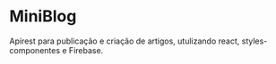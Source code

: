 # MiniBlog
Apirest para publicação e criação de artigos, utulizando react, styles-componentes e Firebase.
